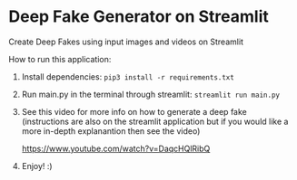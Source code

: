 # Deep Fake Generator on Streamlit
Create Deep Fakes using input images and videos on Streamlit

How to run this application:
1. Install dependencies:
```pip3 install -r requirements.txt```
2. Run main.py in the terminal through streamlit:
```streamlit run main.py```
3. See this video for more info on how to generate a deep fake (instructions are also on the streamlit application but if you would like a more in-depth explanantion then see the video)

   https://www.youtube.com/watch?v=DaqcHQlRibQ
4. Enjoy! :)
